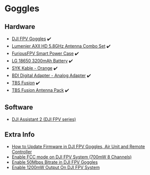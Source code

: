 # Goggles

## Hardware

* [DJI FPV Goggles](https://store.dji.com/be/product/dji-fpv-goggles?vid=82971) ✔️
* [Lumenier AXII HD 5.8GHz Antenna Combo Set](https://www.getfpv.com/lumenier-axii-hd-5-8ghz-antenna-combo-set-for-dji-digital-hd-fpv-goggles.html) ✔️
* [FuriousFPV Smart Power Case](https://droneshop.nl/furiousfpv-smart-power-case-for-dji-goggles) ✔️
* [LG 18650 3200mAh Battery](https://droneshop.nl/lg-18650-3200mah-batterij) ✔️
* [SYK Kable - Orange](https://www.team-blacksheep.com/products/prod:sky_kable_orange) ✔️
* [BDI Digital Adapter - Analog Adapter](https://www.getfpv.com/bdi-digital-adapter-analog-adapter-for-dji-hd-fpv-goggles.html) ✔️
* [TBS Fusion](https://www.team-blacksheep.com/products/prod:tbs_fusion) ✔️
* [TBS Fusion Antenna Pack](https://www.team-blacksheep.com/products/prod:fusion_ant_pack) ✔️

## Software

* [DJI Assistant 2 (DJI FPV series)](https://www.dji.com/be/downloads/softwares/dji-assistant-2-dji-fpv-series)

## Extra Info

* [How to Update Firmware in DJI FPV Goggles, Air Unit and Remote Controller](https://oscarliang.com/dji-fpv-system-update-firmware/)
* [Enable FCC mode on DJI FPV System (700mW 8 Channels)](https://oscarliang.com/dji-fpv-system-fcc-700mw/)
* [Enable 50Mbps Bitrate in DJI FPV Goggles](https://oscarliang.com/50mbps-bitrate-dji-fpv/)
* [Enable 1200mW Output On DJI FPV System](https://oscarliang.com/dji-fpv-system-1200mw-output/)
